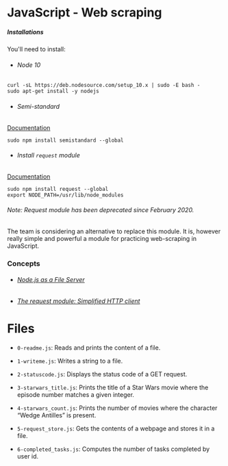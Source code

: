 # JavaScript - Web scraping

##### Installations

You'll need to install:

- ###### Node 10

```
curl -sL https://deb.nodesource.com/setup_10.x | sudo -E bash -
sudo apt-get install -y nodejs
```

- ###### Semi-standard
[Documentation](https://github.com/standard/semistandard)

```
sudo npm install semistandard --global
```

- ###### Install `request` module
[Documentation](https://github.com/request/request)

```
sudo npm install request --global
export NODE_PATH=/usr/lib/node_modules
```

###### Note: Request module has been deprecated since February 2020.
The team is considering an alternative to replace this module. It is, however really simple and powerful a module for practicing web-scraping in JavaScript.

### Concepts
- ###### [Node.js as a File Server](https://www.w3schools.com/nodejs/nodejs_filesystem.asp)

- ###### [The request module: Simplified HTTP client](https://github.com/request/request)

# Files
- `0-readme.js`: 
Reads and prints the content of a file.

- `1-writeme.js`: 
Writes a string to a file.

- `2-statuscode.js`: 
Displays the status code of a GET request.

- `3-starwars_title.js`:
Prints the title of a Star Wars movie where the episode number matches a given integer.

- `4-starwars_count.js`:
Prints the number of movies where the character “Wedge Antilles” is present.

- `5-request_store.js`:
Gets the contents of a webpage and stores it in a file.

- `6-completed_tasks.js`: 
Computes the number of tasks completed by user id.
